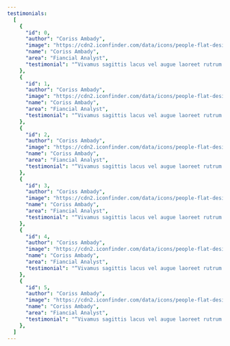 ```yaml
---
testimonials:
  [
    {
      "id": 0,
      "author": "Coriss Ambady",
      "image": "https://cdn2.iconfinder.com/data/icons/people-flat-design/64/Man-Person-People-Avatar-User-Happy-256.png",
      "name": "Coriss Ambady",
      "area": "Fiancial Analyst",
      "testimonial": "“Vivamus sagittis lacus vel augue laoreet rutrum faucibus dolor auctor. Vestibulum id ligula porta felis euismod semper. Cras justo odio dapibus facilisis sociis natoque penatibus.",
    },
    {
      "id": 1,
      "author": "Coriss Ambady",
      "image": "https://cdn2.iconfinder.com/data/icons/people-flat-design/64/Man-Person-People-Avatar-User-Happy-256.png",
      "name": "Coriss Ambady",
      "area": "Fiancial Analyst",
      "testimonial": "“Vivamus sagittis lacus vel augue laoreet rutrum faucibus dolor auctor. Vestibulum id ligula porta felis euismod semper. Cras justo odio dapibus facilisis sociis natoque penatibus.",
    },
    {
      "id": 2,
      "author": "Coriss Ambady",
      "image": "https://cdn2.iconfinder.com/data/icons/people-flat-design/64/Man-Person-People-Avatar-User-Happy-256.png",
      "name": "Coriss Ambady",
      "area": "Fiancial Analyst",
      "testimonial": "“Vivamus sagittis lacus vel augue laoreet rutrum faucibus dolor auctor. Vestibulum id ligula porta felis euismod semper. Cras justo odio dapibus facilisis sociis natoque penatibus.",
    },
    {
      "id": 3,
      "author": "Coriss Ambady",
      "image": "https://cdn2.iconfinder.com/data/icons/people-flat-design/64/Man-Person-People-Avatar-User-Happy-256.png",
      "name": "Coriss Ambady",
      "area": "Fiancial Analyst",
      "testimonial": "“Vivamus sagittis lacus vel augue laoreet rutrum faucibus dolor auctor. Vestibulum id ligula porta felis euismod semper. Cras justo odio dapibus facilisis sociis natoque penatibus.",
    },
    {
      "id": 4,
      "author": "Coriss Ambady",
      "image": "https://cdn2.iconfinder.com/data/icons/people-flat-design/64/Man-Person-People-Avatar-User-Happy-256.png",
      "name": "Coriss Ambady",
      "area": "Fiancial Analyst",
      "testimonial": "“Vivamus sagittis lacus vel augue laoreet rutrum faucibus dolor auctor. Vestibulum id ligula porta felis euismod semper. Cras justo odio dapibus facilisis sociis natoque penatibus.",
    },
    {
      "id": 5,
      "author": "Coriss Ambady",
      "image": "https://cdn2.iconfinder.com/data/icons/people-flat-design/64/Man-Person-People-Avatar-User-Happy-256.png",
      "name": "Coriss Ambady",
      "area": "Fiancial Analyst",
      "testimonial": "“Vivamus sagittis lacus vel augue laoreet rutrum faucibus dolor auctor. Vestibulum id ligula porta felis euismod semper. Cras justo odio dapibus facilisis sociis natoque penatibus.",
    },
  ]
---
```

